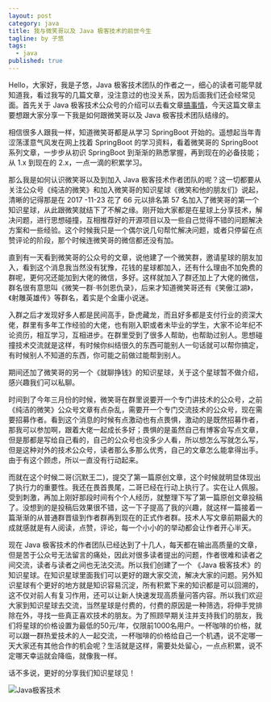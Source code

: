 ```yaml
---
layout: post
category: java
title: 我与微笑哥以及 Java 极客技术的前世今生
tagline: by 子悠
tags: 
  - java
published: true
---
```


Hello，大家好，我是子悠，Java 极客技术团队的作者之一，细心的读者可能早就知道我，看过我写的几篇文章，没注意过的也没关系，因为后面我们还会经常见面。首先关于 Java 极客技术公众号的介绍可以去看文章[搞事情](https://mp.weixin.qq.com/s/4O5AvyR7tqsKNJVBOolEGw)，今天这篇文章主要想跟大家分享一下我是如何跟微笑哥以及 Java 极客技术团队结缘的。
<!--more-->

相信很多人跟我一样，知道微笑哥都是从学习 SpringBoot 开始的。遥想起当年青涩荡漾意气风发在网上找着 SpringBoot 的学习资料，看着微笑哥的 SpringBoot 系列文章，一步步从初识 SpringBoot 到渐渐的熟悉掌握，再到现在的必备技能；从 1.x 到现在的 2.x，一点一滴的积累学习。

那么我是如何认识微笑哥以及到加入 Java 极客技术作者团队的呢？这一切都要从关注公众号《纯洁的微笑》和加入微笑哥的知识星球《微笑和他的朋友们》说起，清晰的记得那是在 2017 -11-23 花了 66 元以排名第 57 名加入了微笑哥的第一个知识星球，从此跟微笑就结下了不解之缘。刚开始大家都是在星球上分享技术，解决问题，进行思想碰撞，互相推荐好的开源项目以及一些自己觉得不错的问题解决方案和一些经验。这个时候我只是一个偶尔说几句帮忙解决问题，或者只停留在点赞评论的阶段，那个时候连微笑哥的微信都还没有加。

直到有一天看到微笑哥的公众号的文章，说他建了一个微笑群，邀请星球的朋友加入，看到这个消息我当然没有犹豫，花钱的星球都加入，还有什么理由不加免费的群呢，更何况还能加到大佬的微信，多好。这样就加入了群还加上了大佬的微信，群名很有意思叫《微笑一群·书剑恩仇录》，后来才知道微笑哥还有《笑傲江湖》，《射雕英雄传》等群名，着实是个金庸小说迷。

入群之后才发现好多人都是民间高手，卧虎藏龙，而且好多都是支付行业的资深大佬，群里有多年工作经验的大佬，也有刚入职或者未毕业的学生，大家不论年纪不论资历，相互学习，互相进步。在群里受到了很多人帮助，也帮助过别人。思想碰撞技术交流就是这样，有时候你纠结很久的东西可能别人一句话就可以帮你搞定，有时候别人不知道的东西，你可能之前做过能帮到别人。

期间还加了微笑哥的另一个《就聊挣钱》的知识星球，关于这个星球暂不做介绍，感兴趣我们可以私聊。

时间到了今年三月份的时候，微笑哥在群里说要开一个专门讲技术的公众号，之前《纯洁的微笑》公众号文章有点杂乱，需要开一个专门交流技术的公众号，现在需要招募作者。看到这个消息的时候有点激动也有点畏惧，激动的是既然招募作者，那我可以参加啊，跟着大佬一起成长多好；畏惧的是虽然自己有博客会写点文章，但是那都是写给自己看的，自己的公众号也没多少人看，所以想怎么写就怎么写，但是这种对外的技术公众号，读者那么多那么优秀，自己的文章怎么能拿得出手。由于有这个顾虑，所以一直没有行动起来。

而就在这个时候二哥(沉默王二)，提交了第一篇原创文章，这个时候就明显体现出了执行力的重要性。我还在畏首畏尾，二哥已经在行动上执行了。实在让人佩服。受到刺激，再加上刚好那段时间有个个人经历，就整理下写了第一篇原创文章投稿了。没想到的是投稿后效果很不错，这一下子提高了我的兴趣，就这样一篇接着一篇渐渐的从普通群晋级到作者群再到现在的正式作者群。技术人写文章前期最大的成就感就是有人阅读，点赞，评论，每一个小小的的举动都会让作者开心半天。

现在 Java 极客技术的作者团队已经达到了十几人，每天都在输出高质量的文章，但是苦于公众号无法留言的痛处，因此对很多读者提出的问题，作者很难和读者之间交流，读者与读者之间也无法交流。所以我们创建了一个 《Java 极客技术》的知识星球。在知识星球里面我们可以更好的跟大家交流，解决大家的问题。另外知识星球有个更好的地方就是知识容易沉淀，所有积累下来的知识都是可以回溯的，这不仅对前人有复习作用，还可以让新人快速发现高质量问答内容。所以我们欢迎大家到知识星球去交流，当然星球是付费的，付费的原因是一种筛选，将伸手党排除在外，寻找一些真正喜欢技术的朋友。为了照顾早期关注并支持我们的朋友，我们将星球的价格设置为最低的50元/年，仅限前1000名用户。一杯咖啡的价格，就可以跟一群热爱技术的人一起交流，一杯咖啡的价格给自己一个机遇，说不定哪一天大家还有其他合作的机会呢？生活就是这样，需要处处留心，一点点积累，说不定哪天幸运就会降临，就像我一样。

话不多说，更好的分享我们知识星球见！

![Java极客技术](http://www.justdojava.com/assets/images/2019/java/javageek知识星球.jpg)
